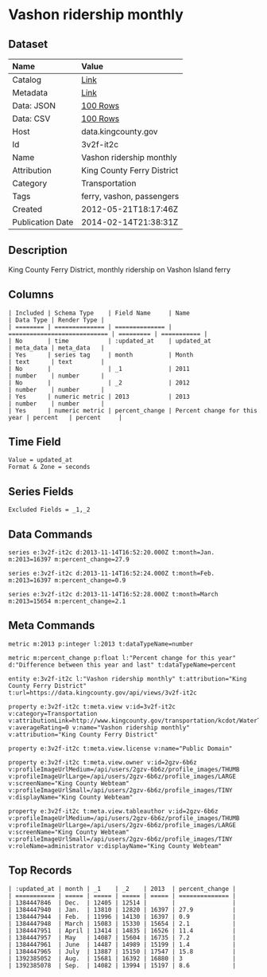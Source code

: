 # Vashon ridership monthly

## Dataset

| Name | Value |
| :--- | :---- |
| Catalog | [Link](https://catalog.data.gov/dataset/vashon-ridership-monthly-6e7d7) |
| Metadata | [Link](https://data.kingcounty.gov/api/views/3v2f-it2c) |
| Data: JSON | [100 Rows](https://data.kingcounty.gov/api/views/3v2f-it2c/rows.json?max_rows=100) |
| Data: CSV | [100 Rows](https://data.kingcounty.gov/api/views/3v2f-it2c/rows.csv?max_rows=100) |
| Host | data.kingcounty.gov |
| Id | 3v2f-it2c |
| Name | Vashon ridership monthly |
| Attribution | King County Ferry District |
| Category | Transportation |
| Tags | ferry, vashon, passengers |
| Created | 2012-05-21T18:17:46Z |
| Publication Date | 2014-02-14T21:38:31Z |

## Description

King County Ferry District, monthly ridership on Vashon Island ferry

## Columns

```ls
| Included | Schema Type    | Field Name     | Name                         | Data Type | Render Type |
| ======== | ============== | ============== | ============================ | ========= | =========== |
| No       | time           | :updated_at    | updated_at                   | meta_data | meta_data   |
| Yes      | series tag     | month          | Month                        | text      | text        |
| No       |                | _1             | 2011                         | number    | number      |
| No       |                | _2             | 2012                         | number    | number      |
| Yes      | numeric metric | 2013           | 2013                         | number    | number      |
| Yes      | numeric metric | percent_change | Percent change for this year | percent   | percent     |
```

## Time Field

```ls
Value = updated_at
Format & Zone = seconds
```

## Series Fields

```ls
Excluded Fields = _1,_2
```

## Data Commands

```ls
series e:3v2f-it2c d:2013-11-14T16:52:20.000Z t:month=Jan. m:2013=16397 m:percent_change=27.9

series e:3v2f-it2c d:2013-11-14T16:52:24.000Z t:month=Feb. m:2013=16397 m:percent_change=0.9

series e:3v2f-it2c d:2013-11-14T16:52:28.000Z t:month=March m:2013=15654 m:percent_change=2.1
```

## Meta Commands

```ls
metric m:2013 p:integer l:2013 t:dataTypeName=number

metric m:percent_change p:float l:"Percent change for this year" d:"Difference between this year and last" t:dataTypeName=percent

entity e:3v2f-it2c l:"Vashon ridership monthly" t:attribution="King County Ferry District" t:url=https://data.kingcounty.gov/api/views/3v2f-it2c

property e:3v2f-it2c t:meta.view v:id=3v2f-it2c v:category=Transportation v:attributionLink=http://www.kingcounty.gov/transportation/kcdot/WaterTaxi.aspx v:averageRating=0 v:name="Vashon ridership monthly" v:attribution="King County Ferry District"

property e:3v2f-it2c t:meta.view.license v:name="Public Domain"

property e:3v2f-it2c t:meta.view.owner v:id=2gzv-6b6z v:profileImageUrlMedium=/api/users/2gzv-6b6z/profile_images/THUMB v:profileImageUrlLarge=/api/users/2gzv-6b6z/profile_images/LARGE v:screenName="King County Webteam" v:profileImageUrlSmall=/api/users/2gzv-6b6z/profile_images/TINY v:displayName="King County Webteam"

property e:3v2f-it2c t:meta.view.tableauthor v:id=2gzv-6b6z v:profileImageUrlMedium=/api/users/2gzv-6b6z/profile_images/THUMB v:profileImageUrlLarge=/api/users/2gzv-6b6z/profile_images/LARGE v:screenName="King County Webteam" v:profileImageUrlSmall=/api/users/2gzv-6b6z/profile_images/TINY v:roleName=administrator v:displayName="King County Webteam"
```

## Top Records

```ls
| :updated_at | month | _1    | _2    | 2013  | percent_change | 
| =========== | ===== | ===== | ===== | ===== | ============== | 
| 1384447846  | Dec.  | 12405 | 12514 |       |                | 
| 1384447940  | Jan.  | 13810 | 12820 | 16397 | 27.9           | 
| 1384447944  | Feb.  | 11996 | 14130 | 16397 | 0.9            | 
| 1384447948  | March | 15083 | 15330 | 15654 | 2.1            | 
| 1384447951  | April | 13414 | 14835 | 16526 | 11.4           | 
| 1384447957  | May   | 14087 | 15604 | 16735 | 7.2            | 
| 1384447961  | June  | 14487 | 14989 | 15199 | 1.4            | 
| 1384447965  | July  | 13887 | 15150 | 17547 | 15.8           | 
| 1392385052  | Aug.  | 15681 | 16392 | 16880 | 3              | 
| 1392385078  | Sep.  | 14082 | 13994 | 15197 | 8.6            | 
```